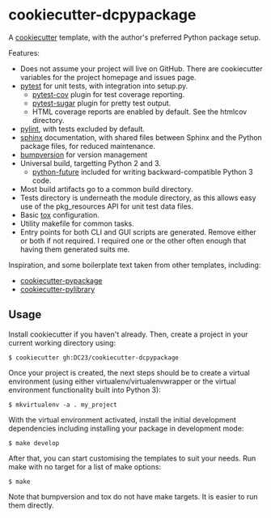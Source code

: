 cookiecutter-dcpypackage
========================

A [cookiecutter](https://github.com/audreyr/cookiecutter) template, with
the author's preferred Python package setup.

Features:

* Does not assume your project will live on GitHub. There are
  cookiecutter variables for the project homepage and issues page.
* [pytest](http://pytest.org/latest/) for unit tests, with integration into setup.py.
    * [pytest-cov](https://pypi.python.org/pypi/pytest-cov) plugin for test coverage reporting.
    * [pytest-sugar](https://pypi.python.org/pypi/pytest-sugar) plugin for pretty test output.
    * HTML coverage reports are enabled by default. See the htmlcov directory.
* [pylint](http://docs.pylint.org), with tests excluded by default.
* [sphinx](http://sphinx-doc.org/index.html) documentation, with shared files between Sphinx and the Python package files, for reduced maintenance.
* [bumpversion](https://pypi.python.org/pypi/bumpversion) for version management
* Universal build, targetting Python 2 and 3.
    * [python-future](http://python-future.org/index.html) included for writing
      backward-compatible Python 3 code.
* Most build artifacts go to a common build directory.
* Tests directory is underneath the module directory, as this allows easy use of
  the pkg_resources API for unit test data files.
* Basic [tox](http://tox.readthedocs.org/en/latest/index.html) configuration.
* Utility makefile for common tasks.
* Entry points for both CLI and GUI scripts are generated. Remove either or both
  if not required. I required one or the other often enough that having them
  generated suits me.

Inspiration, and some boilerplate text taken from other templates,
including:

* [cookiecutter-pypackage](https://github.com/audreyr/cookiecutter-pypackage)
* [cookiecutter-pylibrary](https://github.com/ionelmc/cookiecutter-pylibrary)

Usage
-----
Install cookiecutter if you haven't already. Then, create a project in
your current working directory using:

    $ cookiecutter gh:DC23/cookiecutter-dcpypackage

Once your project is created, the next steps should be to create a
virtual environment (using either virtualenv/virtualenvwrapper or the
virtual environment functionality built into Python 3):

    $ mkvirtualenv -a . my_project

With the virtual environment activated, install the initial development
dependencies including installing your package in development mode:

    $ make develop

After that, you can start customising the templates to suit your needs.
Run make with no target for a list of make options:

    $ make

Note that bumpversion and tox do not have make targets. It is easier to run
them directly.
